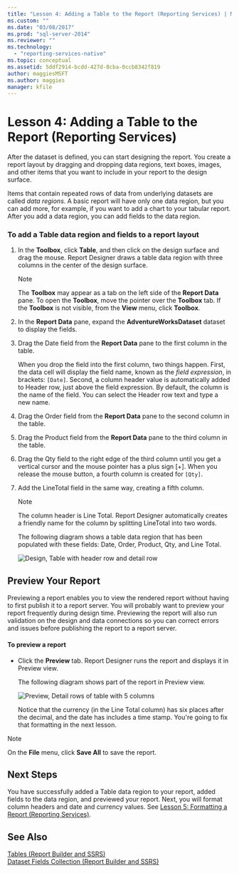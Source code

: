 ```yaml
---
title: "Lesson 4: Adding a Table to the Report (Reporting Services) | Microsoft Docs"
ms.custom: ""
ms.date: "03/08/2017"
ms.prod: "sql-server-2014"
ms.reviewer: ""
ms.technology: 
  - "reporting-services-native"
ms.topic: conceptual
ms.assetid: 5ddf2914-bcdd-427d-8cba-0ccb8342f819
author: maggiesMSFT
ms.author: maggies
manager: kfile
---
```

# Lesson 4: Adding a Table to the Report (Reporting Services)
  After the dataset is defined, you can start designing the report. You create a report layout by dragging and dropping data regions, text boxes, images, and other items that you want to include in your report to the design surface.  
  
 Items that contain repeated rows of data from underlying datasets are called *data regions*. A basic report will have only one data region, but you can add more, for example, if you want to add a chart to your tabular report. After you add a data region, you can add fields to the data region.  
  
### To add a Table data region and fields to a report layout  
  
1.  In the **Toolbox**, click **Table**, and then click on the design surface and drag the mouse. Report Designer draws a table data region with three columns in the center of the design surface.  
  
    > [!NOTE]  
    >  The **Toolbox** may appear as a tab on the left side of the **Report Data** pane. To open the **Toolbox**, move the pointer over the **Toolbox** tab. If the **Toolbox** is not visible, from the **View** menu, click **Toolbox**.  
  
2.  In the **Report Data** pane, expand the **AdventureWorksDataset** dataset to display the fields.  
  
3.  Drag the Date field from the **Report Data** pane to the first column in the table.  
  
     When you drop the field into the first column, two things happen. First, the data cell will display the field name, known as the *field expression*, in brackets: `[Date]`. Second, a column header value is automatically added to Header row, just above the field expression. By default, the column is the name of the field. You can select the Header row text and type a new name.  
  
4.  Drag the Order field from the **Report Data** pane to the second column in the table.  
  
5.  Drag the Product field from the **Report Data** pane to the third column in the table.  
  
6.  Drag the Qty field to the right edge of the third column until you get a vertical cursor and the mouse pointer has a plus sign [+]. When you release the mouse button, a fourth column is created for `[Qty]`.  
  
7.  Add the LineTotal field in the same way, creating a fifth column.  
  
    > [!NOTE]  
    >  The column header is Line Total. Report Designer automatically creates a friendly name for the column by splitting LineTotal into two words.  
  
     The following diagram shows a table data region that has been populated with these fields: Date, Order, Product, Qty, and Line Total.  
  
     ![Design, Table with header row and detail row](../../2014/tutorials/media/rs-basictabledetailsdesign.gif "Design, Table with header row and detail row")  
  
## Preview Your Report  
 Previewing a report enables you to view the rendered report without having to first publish it to a report server. You will probably want to preview your report frequently during design time. Previewing the report will also run validation on the design and data connections so you can correct errors and issues before publishing the report to a report server.  
  
#### To preview a report  
  
-   Click the **Preview** tab. Report Designer runs the report and displays it in Preview view.  
  
     The following diagram shows part of the report in Preview view.  
  
     ![Preview, Detail rows of table with 5 columns](../../2014/tutorials/media/rs-basictabledetailspreview.gif "Preview, Detail rows of table with 5 columns")  
  
     Notice that the currency (in the Line Total column) has six places after the decimal, and the date has includes a time stamp. You're going to fix that formatting in the next lesson.  
  
> [!NOTE]  
>  On the **File** menu, click **Save All** to save the report.  
  
## Next Steps  
 You have successfully added a Table data region to your report, added fields to the data region, and previewed your report. Next, you will format column headers and date and currency values. See [Lesson 5: Formatting a Report &#40;Reporting Services&#41;](../reporting-services/lesson-5-formatting-a-report-reporting-services.md).  
  
## See Also  
 [Tables &#40;Report Builder  and SSRS&#41;](report-design/tables-report-builder-and-ssrs.md)   
 [Dataset Fields Collection &#40;Report Builder and SSRS&#41;](report-data/dataset-fields-collection-report-builder-and-ssrs.md)  
  
  
